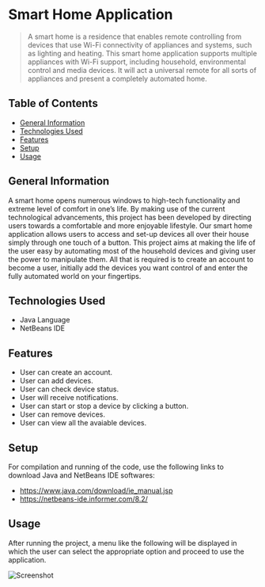 # Smart Home Application
> A smart home is a residence that enables remote controlling from devices that use Wi-Fi connectivity of appliances and systems, such as lighting and heating. This smart home application supports multiple appliances with Wi-Fi support, including household, environmental control and media devices. It will act a universal remote for all sorts of appliances and present a completely automated home.

## Table of Contents
* [General Information](#general-information)
* [Technologies Used](#technologies-used)
* [Features](#features)
* [Setup](#setup)
* [Usage](#usage)

## General Information
A smart home opens numerous windows to high-tech functionality and extreme level of comfort in one’s life. By making use of the current technological advancements, this project has been developed by directing users towards a comfortable and more enjoyable lifestyle. Our smart home application allows users to access and set-up devices all over their house simply through one touch of a button. This project aims at making the life of the user easy by automating most of the household devices and giving user the power to manipulate them. All that is required is to create an account to become a user, initially add the devices you want control of and enter the fully automated world on your fingertips.

## Technologies Used
- Java Language
- NetBeans IDE

## Features
- User can create an account.
- User can add devices.
- User can check device status.
- User will receive notifications.
- User can start or stop a device by clicking a button.
- User can remove devices.
- User can view all the avaiable devices.

## Setup
For compilation and running of the code, use the following links to download Java and NetBeans IDE softwares:
- https://www.java.com/download/ie_manual.jsp
- https://netbeans-ide.informer.com/8.2/

## Usage
After running the project, a menu like the following will be displayed in which the user can select the appropriate option and proceed to use the application.

![Screenshot](https://user-images.githubusercontent.com/74754785/121253399-7c53a800-c8c2-11eb-973e-c372cc2f401a.PNG)
